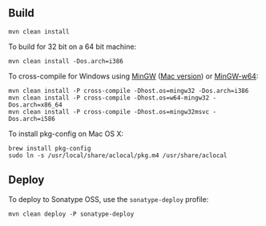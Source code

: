 Build
-----

    mvn clean install

To build for 32 bit on a 64 bit machine:

    mvn clean install -Dos.arch=i386

To cross-compile for Windows using [MinGW](http://www.mingw.org/) ([Mac version](http://crossgcc.rts-software.org/doku.php)) or [MinGW-w64](http://mingw-w64.sourceforge.net/):

    mvn clean install -P cross-compile -Dhost.os=mingw32 -Dos.arch=i386
    mvn clean install -P cross-compile -Dhost.os=w64-mingw32 -Dos.arch=x86_64
    mvn clean install -P cross-compile -Dhost.os=mingw32msvc -Dos.arch=i586

To install pkg-config on Mac OS X:

    brew install pkg-config
    sudo ln -s /usr/local/share/aclocal/pkg.m4 /usr/share/aclocal

Deploy
------

To deploy to Sonatype OSS, use the `sonatype-deploy` profile:

    mvn clean deploy -P sonatype-deploy

